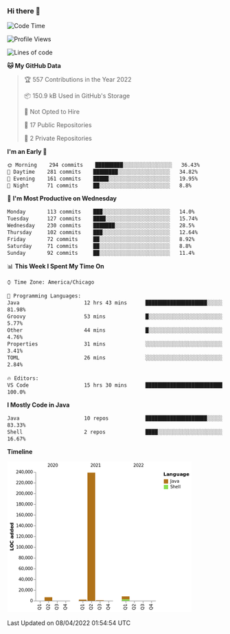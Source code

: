 ### Hi there 👋


<!--START_SECTION:waka-->
![Code Time](http://img.shields.io/badge/Code%20Time-2%2C205%20hrs%2048%20mins-blue)

![Profile Views](http://img.shields.io/badge/Profile%20Views-3-blue)

![Lines of code](https://img.shields.io/badge/From%20Hello%20World%20I%27ve%20Written-257%20Thousand%20lines%20of%20code-blue)

**🐱 My GitHub Data** 

> 🏆 557 Contributions in the Year 2022
 > 
> 📦 150.9 kB Used in GitHub's Storage 
 > 
> 🚫 Not Opted to Hire
 > 
> 📜 17 Public Repositories 
 > 
> 🔑 2 Private Repositories  
 > 
**I'm an Early 🐤** 

```text
🌞 Morning    294 commits    █████████░░░░░░░░░░░░░░░░   36.43% 
🌆 Daytime    281 commits    ████████░░░░░░░░░░░░░░░░░   34.82% 
🌃 Evening    161 commits    █████░░░░░░░░░░░░░░░░░░░░   19.95% 
🌙 Night      71 commits     ██░░░░░░░░░░░░░░░░░░░░░░░   8.8%

```
📅 **I'm Most Productive on Wednesday** 

```text
Monday       113 commits    ███░░░░░░░░░░░░░░░░░░░░░░   14.0% 
Tuesday      127 commits    ████░░░░░░░░░░░░░░░░░░░░░   15.74% 
Wednesday    230 commits    ███████░░░░░░░░░░░░░░░░░░   28.5% 
Thursday     102 commits    ███░░░░░░░░░░░░░░░░░░░░░░   12.64% 
Friday       72 commits     ██░░░░░░░░░░░░░░░░░░░░░░░   8.92% 
Saturday     71 commits     ██░░░░░░░░░░░░░░░░░░░░░░░   8.8% 
Sunday       92 commits     ██░░░░░░░░░░░░░░░░░░░░░░░   11.4%

```


📊 **This Week I Spent My Time On** 

```text
⌚︎ Time Zone: America/Chicago

💬 Programming Languages: 
Java                     12 hrs 43 mins      ████████████████████░░░░░   81.98% 
Groovy                   53 mins             █░░░░░░░░░░░░░░░░░░░░░░░░   5.77% 
Other                    44 mins             █░░░░░░░░░░░░░░░░░░░░░░░░   4.76% 
Properties               31 mins             ░░░░░░░░░░░░░░░░░░░░░░░░░   3.41% 
TOML                     26 mins             ░░░░░░░░░░░░░░░░░░░░░░░░░   2.84%

🔥 Editors: 
VS Code                  15 hrs 30 mins      █████████████████████████   100.0%

```

**I Mostly Code in Java** 

```text
Java                     10 repos            ████████████████████░░░░░   83.33% 
Shell                    2 repos             ████░░░░░░░░░░░░░░░░░░░░░   16.67%

```


**Timeline**

![Chart not found](https://raw.githubusercontent.com/powercasgamer/powercasgamer/master/charts/bar_graph.png) 


 Last Updated on 08/04/2022 01:54:54 UTC
<!--END_SECTION:waka-->
